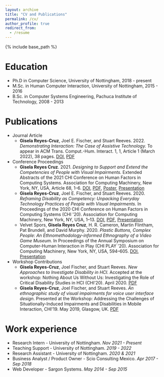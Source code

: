 ```yaml
---
layout: archive
title: "CV and Publications"
permalink: /cv/
author_profile: true
redirect_from:
  - /resume
---
```


{% include base_path %}

Education
======
* Ph.D in Computer Science, University of Nottingham, 2018 - present
* M.Sc. in Human Computer Interaction, University of Nottingham, 2015 - 2016
* B.Sc. in Computer Systems Engineering, Pachuca Institute of Technology, 2008 - 2013

Publications
======
* Journal Article
  * __Gisela Reyes-Cruz__, Joel E. Fischer, and Stuart Reeves. 2022. _Demonstrating Interaction: The Case of Assistive Technology._ To appear in ACM Trans. Comput.-Hum. Interact. 1, 1, Article 1 (March 2022), 38 pages. [DOI](https://doi.org/10.1145/3514236), [PDF](../files/accessible-TOCHI-Demonstrating-Interaction.pdf)  
* Conference Proceedings
  * __Gisela Reyes Cruz__. 2021. _Designing to Support and Extend the Competencies of People with Visual Impairments._ Extended Abstracts of the 2021 CHI Conference on Human Factors in Computing Systems. Association for Computing Machinery, New York, NY, USA, Article 68, 1–6. [DOI](https://dl.acm.org/doi/10.1145/3411763.3443425), [PDF](../files/CHI2021-DC.pdf), [Poster](../files/CHI2021-DC-poster.pdf), [Presentation](https://www.youtube.com/watch?v=SKjxuqtx62A)
  * __Gisela Reyes-Cruz__, Joel E. Fischer, and Stuart Reeves. 2020. _Reframing Disability as Competency: Unpacking Everyday Technology Practices of People with Visual Impairments._ In Proceedings of the 2020 CHI Conference on Human Factors in Computing Systems (CHI '20). Association for Computing Machinery, New York, NY, USA, 1–13. [DOI](https://doi.org/10.1145/3313831.3376767), [PDF](../files/Reframing-disability-as-competency.pdf), [Presentation](https://www.youtube.com/watch?v=-Pk3MzIe9NM)
  * Velvet Spors, __Gisela Reyes Cruz__, H. R. Cameron, Martin Flintham, Pat Brundell, and David Murphy. 2020. _Plastic Buttons, Complex People: An Ethnomethodology-informed Ethnography of a Video Game Museum._ In Proceedings of the Annual Symposium on Computer-Human Interaction in Play (CHI PLAY '20). Association for Computing Machinery, New York, NY, USA, 594–605. [DOI](https://dl.acm.org/doi/10.1145/3410404.3414234), [Presentation](https://www.youtube.com/watch?v=PtE6cOWnf_I)
* Workshop Contributions
  * __Gisela Reyes-Cruz__, Joel Fischer, and Stuart Reeves. _New Approaches to Investigate Disability in HCI._ Accepted at the workshop: Nothing About Us Without Us: Investigating the Role of Critical Disability Studies in HCI (CHI’20). April 2020. [PDF](../files/New-Approaches-Workshop.pdf)
  * __Gisela Reyes-Cruz__, Joel Fischer, and Stuart Reeves. _An ethnographic study of visual impairments for voice user interface design._ Presented at the Workshop: Addressing the Challenges of Situationally-Induced Impairments and Disabilities in Mobile Interaction, CHI'19. May 2019, Glasgow, UK. [PDF](../files/Visual-impairments-and-voice-user-interface-design.pdf)

Work experience
======
* Research Intern - University of Nottingham. _Nov 2021 - Present_
* Teaching Support - University of Nottingham. _2019 - 2022_
* Research Assistant - University of Nottingham. _2020 & 2021_
* Business Analyst / Product Owner - Scio Consulting Mexico. _Apr 2017 - Sep 2018_
* Web Developer - Sargon Systems. _May 2014 - Sep 2015_

